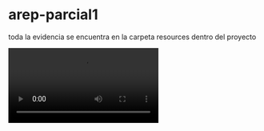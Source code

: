 # arep-parcial1

toda la evidencia se encuentra en la carpeta resources dentro del proyecto

<video controls src="src/main/java/resources/Recording 2025-09-10 112057.mp4" title="Title"></video>



